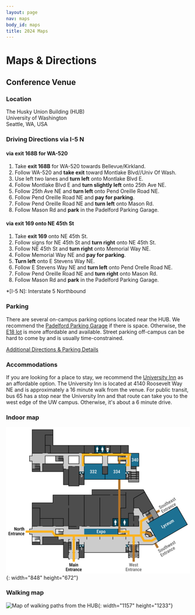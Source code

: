 ```yaml
---
layout: page
nav: maps
body_id: maps
title: 2024 Maps
---
```


# Maps & Directions

## Conference Venue

<div class="row">
<div class="col-xs-12 col-md-6 col-md-push-6"><div class='venue-map' id='maplibre-root'></div></div>
<div class="col-xs-12 col-md-6 col-md-pull-6" markdown="1">

### Location

The Husky Union Building (HUB)  
University of Washington  
Seattle, WA, USA

### Driving Directions via I-5 N

#### via **exit 168B** for WA-520

1. Take **exit 168B** for WA-520 towards Bellevue/Kirkland.
1. Follow WA-520 and **take exit** toward Montlake Blvd//Univ Of Wash.
1. Use left two lanes and **turn left** onto Montlake Blvd E.
1. Follow Montlake Blvd E and **turn slightly left** onto 25th Ave NE.
1. Follow 25th Ave NE and **turn left** onto Pend Oreille Road NE.
1. Follow Pend Oreille Road NE and **pay for parking**.
1. Follow Pend Oreille Road NE and **turn left** onto Mason Rd.
1. Follow Mason Rd and **park** in the Padelford Parking Garage.

#### via **exit 169** onto NE 45th St

1. Take **exit 169** onto NE 45th St.
1. Follow signs for NE 45th St and **turn right** onto NE 45th St.
1. Follow NE 45th St and **turn right** onto Memorial Way NE.
1. Follow Memorial Way NE and **pay for parking**.
1. **Turn left** onto E Stevens Way NE.
1. Follow E Stevens Way NE and **turn left** onto Pend Orelle Road NE.
1. Follow Pend Oreille Road NE and **turn right** onto Mason Rd.
1. Follow Mason Rd and **park** in the Padelford Parking Garage.

*[I-5 N]: Interstate 5 Northbound

### Parking

There are several on-campus parking options located near the HUB. We recommend
the [Padelford Parking Garage] if there is space. Otherwise, the [E18 lot] is
more affordable and available. Street parking off-campus can be hard to come by
and is usually time-constrained.

[Additional Directions & Parking Details](https://hub.washington.edu/about/plan-your-visit/#directions)

[E18 lot]: https://transportation.uw.edu/park/visitor/self-serve
[Padelford Parking Garage]: https://www.washington.edu/maps/#!/padelford-garage-n16-n18-n20-n21

### Accommodations

If you are looking for a place to stay, we recommend the [University Inn] as an
affordable option. The University Inn is located at 4140 Roosevelt Way NE and is
approximately a 16 minute walk from the venue. For public transit, bus 65 has a
stop near the University Inn and that route can take you to the west edge of the
UW campus. Otherwise, it's about a 6 minute drive.

[University Inn]: https://www.staypineapple.com/university-inn-seattle-wa

</div></div><div class="row"><div class="col-xs-12" markdown="1">

### Indoor map

![Map of HUB floors 1 and 3](/img/maps/2024/indoor.png){: width="848" height="672"}

### Walking map

<!-- Source: https://github.com/SeaGL/outreach/tree/main/design/maps/2024 -->
![Map of walking paths from the HUB](/img/maps/2024/walking.avif){: width="1157" height="1233"}

</div></div>

<link href="/css/vendor/maplibre-gl-3.1.0.css" rel="stylesheet" />
<script src="/js/vendor/maplibre-gl-3.1.0.js"></script>
<script>
  const map = new maplibregl.Map({
    boxZoom: false,
    center: [-122.305476, 47.655322],
    container: "maplibre-root",
    dragRotate: false,
    maxBounds: [[-122.4375, 47.5683], [-122.2404, 47.6902]],
    maxZoom: 14 + 3,
    minZoom: 11,
    pitchWithRotate: false,
    style: "/map-data/uw/osm-liberty/styles.custom.json",
    touchZoomRotate: false,
    zoom: 15.5
  });

  map.addControl(new maplibregl.NavigationControl({ showCompass: false }));

  new maplibregl.Marker({ color: "#1d7193" })
    .setLngLat([-122.305476, 47.655322])
    .addTo(map);
</script>
